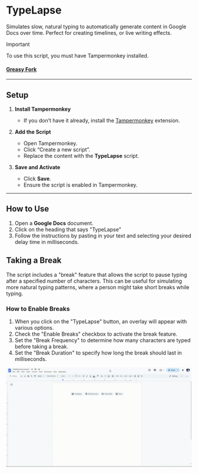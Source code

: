 # **TypeLapse**  
Simulates slow, natural typing to automatically generate content in Google Docs over time. Perfect for creating timelines, or live writing effects.

> [!IMPORTANT]
> To use this script, you must have Tampermonkey installed.

#### [Greasy Fork](https://greasyfork.org/en/scripts/521151-typelapse)

---

## **Setup**  

1. **Install Tampermonkey**  
   - If you don’t have it already, install the [Tampermonkey](https://www.tampermonkey.net/) extension.

2. **Add the Script**  
   - Open Tampermonkey.  
   - Click “Create a new script”.  
   - Replace the content with the **TypeLapse** script.

3. **Save and Activate**  
   - Click **Save**.  
   - Ensure the script is enabled in Tampermonkey.

---

## **How to Use**  

1. Open a **Google Docs** document.  
2. Click on the heading that says "TypeLapse"
3. Follow the instructions by pasting in your text and selecting your desired delay time in milliseconds.

## **Taking a Break**

The script includes a "break" feature that allows the script to pause typing after a specified number of characters. This can be useful for simulating more natural typing patterns, where a person might take short breaks while typing.

### **How to Enable Breaks**

1. When you click on the "TypeLapse" button, an overlay will appear with various options.
2. Check the "Enable Breaks" checkbox to activate the break feature.
3. Set the "Break Frequency" to determine how many characters are typed before taking a break.
4. Set the "Break Duration" to specify how long the break should last in milliseconds.

![typesim](assets/example.gif)